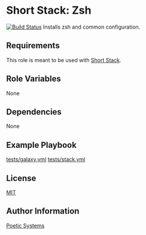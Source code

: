 Short Stack: Zsh
=========
[![Build Status](https://travis-ci.org/poetic/short-stack-zsh.svg)](https://travis-ci.org/poetic/short-stack-zsh)
Installs zsh and common configuration.

Requirements
------------

This role is meant to be used with [Short Stack](https://github.com/poetic/short-stack).

Role Variables
--------------

None

Dependencies
------------

None

Example Playbook
----------------

[tests/galaxy.yml](tests/galaxy.yml)
[tests/stack.yml](tests/stack.yml)

License
-------

[MIT](LICENSE)

Author Information
------------------

[Poetic Systems](http://poeticsystems.com)
